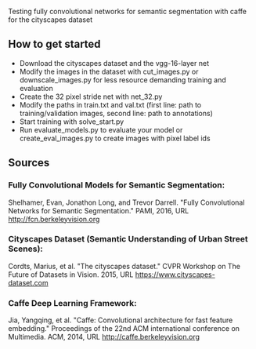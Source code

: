 
Testing fully convolutional networks for semantic segmentation with caffe for the cityscapes dataset 

## How to get started
- Download the cityscapes dataset and the vgg-16-layer net
- Modify the images in the dataset with cut_images.py or downscale_images.py for less resource demanding training and evaluation
- Create the 32 pixel stride net with net_32.py 
- Modify the paths in train.txt and val.txt (first line: path to training/validation images, second line: path to annotations)
- Start training with solve_start.py 
- Run evaluate_models.py to evaluate your model or create_eval_images.py to create images with pixel label ids


## Sources

### Fully Convolutional Models for Semantic Segmentation:
Shelhamer, Evan, Jonathon Long, and Trevor Darrell. "Fully Convolutional Networks for Semantic Segmentation." PAMI, 2016,
URL http://fcn.berkeleyvision.org

### Cityscapes Dataset (Semantic Understanding of Urban Street Scenes):
Cordts, Marius, et al. "The cityscapes dataset." CVPR Workshop on The Future of Datasets in Vision. 2015,
URL https://www.cityscapes-dataset.com

### Caffe Deep Learning Framework:
Jia, Yangqing, et al. "Caffe: Convolutional architecture for fast feature embedding." Proceedings of the 22nd ACM international conference on Multimedia. ACM, 2014,
URL http://caffe.berkeleyvision.org
